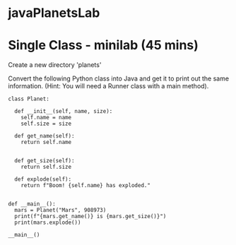 # javaPlanetsLab
# Single Class - minilab (45 mins)

Create a new directory 'planets'

Convert the following Python class into Java and get it to print out the same information. (Hint: You will need a Runner class with a main method).

```
class Planet:

  def __init__(self, name, size):
    self.name = name
    self.size = size
  
  def get_name(self):
    return self.name
  

  def get_size(self):
    return self.size
 
  def explode(self):
    return f"Boom! {self.name} has exploded."
 

def __main__():
  mars = Planet("Mars", 908973)
  print(f"{mars.get_name()} is {mars.get_size()}")
  print(mars.explode())
  
__main__()

```
